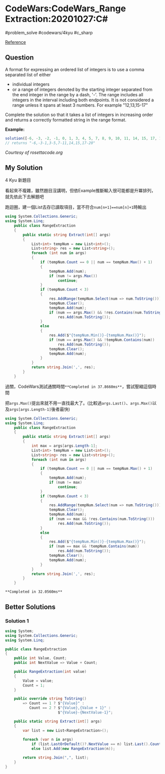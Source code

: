 # CodeWars:CodeWars_Range Extraction:20201027:C\#

#problem_solve #codewars/4kyu #c_sharp

[Reference](https://www.codewars.com/kata/51ba717bb08c1cd60f00002f/train/csharp)

## Question

A format for expressing an ordered list of integers is to use a comma separated list of either

- individual integers
- or a range of integers denoted by the starting integer separated from the end integer in the range by a dash, '-'. The range includes all integers in the interval including both endpoints. It is not considered a range unless it spans at least 3 numbers. For example "12,13,15-17"

Complete the solution so that it takes a list of integers in increasing order and returns a correctly formatted string in the range format.

**Example:**

```javascript
solution([-6, -3, -2, -1, 0, 1, 3, 4, 5, 7, 8, 9, 10, 11, 14, 15, 17, 18, 19, 20]);
// returns "-6,-3-1,3-5,7-11,14,15,17-20"
```

*Courtesy of rosettacode.org*

## My Solution

4 Kyu 新題目

看起來不複雜，雖然題目沒講明，但依Example推斷輸入很可能都是升冪排列，就先依此下去解題吧

跑迴圈，建一個List去存已讀取項目，當不符合`num[n+1]==num[n]+1`時輸出

```C#
using System.Collections.Generic;
using System.Linq;   
    public class RangeExtraction
    {
        public static string Extract(int[] args)
        {
            List<int> tempNum = new List<int>();
            List<string> res = new List<string>();
            foreach (int num in args)
            {
                if (tempNum.Count == 0 || num == tempNum.Max() + 1)
                {
                    tempNum.Add(num);
                    if (num != args.Max())
                        continue;
                }
                if (tempNum.Count < 3)
                {
                    res.AddRange(tempNum.Select(num => num.ToString()));
                    tempNum.Clear();
                    tempNum.Add(num);
                    if (num == args.Max() && !res.Contains(num.ToString()))
                        res.Add(num.ToString());
                }
                else
                {
                    res.Add($"{tempNum.Min()}-{tempNum.Max()}");
                    if (num == args.Max() && !tempNum.Contains(num))
                        res.Add(num.ToString());
                    tempNum.Clear();
                    tempNum.Add(num);
                }
            }
            return string.Join(',', res);
        }
    }
```

過關，CodeWars測試通關時間`**Completed in 37.8660ms**`，嘗試壓縮這個時間

把`args.Max()`提出來就不用一直找最大了。(比較過`args.Last()`、`args.Max()`以及`args[args.Length-1]`後者最快)

```C#
using System.Collections.Generic;
using System.Linq;   
    public class RangeExtraction
    {
        public static string Extract(int[] args)
        {
            int max = args[args.Length-1];
            List<int> tempNum = new List<int>();
            List<string> res = new List<string>();
            foreach (int num in args)
            {
                if (tempNum.Count == 0 || num == tempNum.Max() + 1)
                {
                    tempNum.Add(num);
                    if (num != max)
                        continue;
                }
                if (tempNum.Count < 3)
                {
                    res.AddRange(tempNum.Select(num => num.ToString()));
                    tempNum.Clear();
                    tempNum.Add(num);
                    if (num == max && !res.Contains(num.ToString()))
                        res.Add(num.ToString());
                }
                else
                {
                    res.Add($"{tempNum.Min()}-{tempNum.Max()}");
                    if (num == max && !tempNum.Contains(num))
                        res.Add(num.ToString());
                    tempNum.Clear();
                    tempNum.Add(num);
                }
            }
            return string.Join(',', res);
        }
    }
```

`**Completed in 32.0560ms**`

## Better Solutions

### Solution 1

```C#
using System;
using System.Collections.Generic;
using System.Linq;

public class RangeExtraction
{
    public int Value, Count;
    public int NextValue => Value + Count;

    public RangeExtraction(int value)
    {
        Value = value;
        Count = 1;
    }

    public override string ToString()
        => Count == 1 ? $"{Value}" :
           Count == 2 ? $"{Value},{Value + 1}" :
                        $"{Value}-{NextValue-1}";

    public static string Extract(int[] args)
    {
        var list = new List<RangeExtraction>();
        
        foreach (var n in args)
            if (list.LastOrDefault()?.NextValue == n) list.Last().Count++;
            else list.Add(new RangeExtraction(n));

        return string.Join(",", list);
    }
}
```
